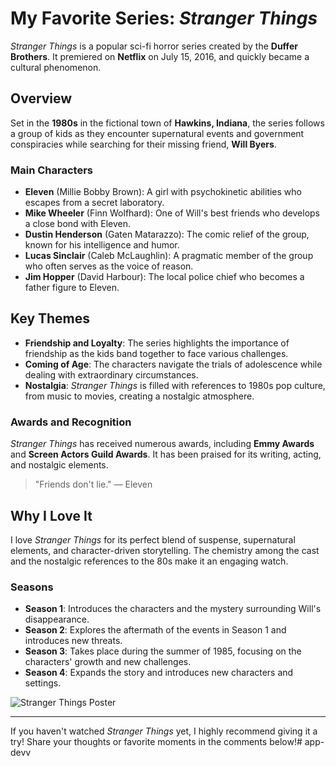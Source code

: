 # My Favorite Series: *Stranger Things*

*Stranger Things* is a popular sci-fi horror series created by the **Duffer Brothers**. It premiered on **Netflix** on July 15, 2016, and quickly became a cultural phenomenon.

## Overview

Set in the **1980s** in the fictional town of **Hawkins, Indiana**, the series follows a group of kids as they encounter supernatural events and government conspiracies while searching for their missing friend, **Will Byers**.

### Main Characters

- **Eleven** (Millie Bobby Brown): A girl with psychokinetic abilities who escapes from a secret laboratory.
- **Mike Wheeler** (Finn Wolfhard): One of Will's best friends who develops a close bond with Eleven.
- **Dustin Henderson** (Gaten Matarazzo): The comic relief of the group, known for his intelligence and humor.
- **Lucas Sinclair** (Caleb McLaughlin): A pragmatic member of the group who often serves as the voice of reason.
- **Jim Hopper** (David Harbour): The local police chief who becomes a father figure to Eleven.

## Key Themes

- **Friendship and Loyalty**: The series highlights the importance of friendship as the kids band together to face various challenges.
- **Coming of Age**: The characters navigate the trials of adolescence while dealing with extraordinary circumstances.
- **Nostalgia**: *Stranger Things* is filled with references to 1980s pop culture, from music to movies, creating a nostalgic atmosphere.

### Awards and Recognition

*Stranger Things* has received numerous awards, including **Emmy Awards** and **Screen Actors Guild Awards**. It has been praised for its writing, acting, and nostalgic elements.

> "Friends don't lie." — Eleven

## Why I Love It

I love *Stranger Things* for its perfect blend of suspense, supernatural elements, and character-driven storytelling. The chemistry among the cast and the nostalgic references to the 80s make it an engaging watch.

### Seasons

- **Season 1**: Introduces the characters and the mystery surrounding Will's disappearance.
- **Season 2**: Explores the aftermath of the events in Season 1 and introduces new threats.
- **Season 3**: Takes place during the summer of 1985, focusing on the characters' growth and new challenges.
- **Season 4**: Expands the story and introduces new characters and settings.

![Stranger Things Poster](https://upload.wikimedia.org/wikipedia/en/3/3c/Stranger_Things_logo.png)

---

If you haven't watched *Stranger Things* yet, I highly recommend giving it a try! Share your thoughts or favorite moments in the comments below!# app-devv
